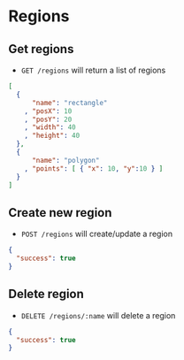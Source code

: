Regions
=======

Get regions
-----------

* `GET /regions` will return a list of regions

```json
[
  {
      "name": "rectangle"
    , "posX": 10
    , "posY": 20
    , "width": 40
    , "height": 40
  },
  {
      "name": "polygon"
    , "points": [ { "x": 10, "y":10 } ]
  }
]
```

Create new region
-----------------

* `POST /regions` will create/update a region

```json
{
  "success": true
}
```

Delete region
--------------

* `DELETE /regions/:name` will delete a region

```json
{
  "success": true
}
```
